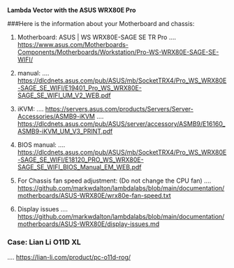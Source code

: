 **Lambda Vector with the ASUS WRX80E Pro**

###Here is the information about your Motherboard and chassis:
1. Motherboard:    ASUS | WS WRX80E-SAGE SE TR Pro
.... https://www.asus.com/Motherboards-Components/Motherboards/Workstation/Pro-WS-WRX80E-SAGE-SE-WIFI/
2. manual:
.... https://dlcdnets.asus.com/pub/ASUS/mb/SocketTRX4/Pro_WS_WRX80E-SAGE_SE_WIFI/E19401_Pro_WS_WRX80E-SAGE_SE_WIFI_UM_V2_WEB.pdf 
3. iKVM:
.... https://servers.asus.com/products/Servers/Server-Accessories/ASMB9-iKVM
.... https://dlcdnets.asus.com/pub/ASUS/server/accessory/ASMB9/E16160_ASMB9-iKVM_UM_V3_PRINT.pdf
4. BIOS manual:
.... https://dlcdnets.asus.com/pub/ASUS/mb/SocketTRX4/Pro_WS_WRX80E-SAGE_SE_WIFI/E18120_PRO_WS_WRX80E-SAGE_SE_WIFI_BIOS_Manual_EM_WEB.pdf
 
5. For Chassis fan speed adjustment: (Do not change the CPU fan)
.... https://github.com/markwdalton/lambdalabs/blob/main/documentation/motherboards/ASUS-WRX80E/wrx80e-fan-speed.txt
6. Display issues
.... https://github.com/markwdalton/lambdalabs/blob/main/documentation/motherboards/ASUS-WRX80E/display-issues.md

### Case: Lian Li O11D XL
.... https://lian-li.com/product/pc-o11d-rog/

 


